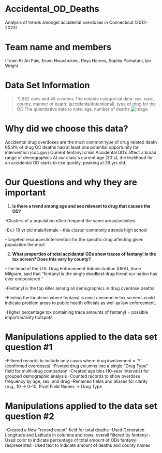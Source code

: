 # Accidental_OD_Deaths
Analysis of trends amongst accidental overdoses in Connecticut (2012-2023)
# Team name and members
(Team 6) Ari Pais, Esom Nwachukwu, Reya Harees, Sophia Parbatani, Ian Wright
# Data Set Information
> 11,982 rows and 48 columns
The notable categorical data: sex, race, county, manner of death: (accidental/intentional), type of drug for the OD
The quantitative data to note: age, number of deaths
![image](https://github.com/user-attachments/assets/13d01148-403b-4a23-8df4-c41cde18f6a3)
# Why did we choose this data?
Accidental drug overdoses are the most common type of drug related death 
65.9% of drug OD deaths had at least one potential opportunity for intervention (cdc.gov)
Current fentanyl crisis
Accidental OD’s affect a broad range of demographics
At our class's current age (20's), the likelihood for an accidental OD starts to rise quickly, peaking at 36 yrs old.
# Our Questions and why they are important
1) __Is there a trend among age and sex relevant to drug that causes the OD?__
	
 -Clusters of a population often frequent the same areas/activities

-Ex.) 16 yr old male/female – this cluster commonly attends high school

-Targeted resources/intervention for the specific drug affecting given population the most


2) __What proportion of total accidental ODs show traces of fentanyl in the tox screen? Does this vary by county?__

 -The head of the U.S. Drug Enforcement Administration (DEA), Anne Milgram, said that “fentanyl is the single deadliest drug threat our nation has ever encountered.”

-Fentanyl is the top killer among all demographics in drug overdose deaths

-Finding the locations where fentanyl is most common in tox screens could indicate problem areas to public health officials as well as law enforcement. 

-Higher percentage tox containing trace amounts of fentanyl = possible import/activity hotspots
# Manipulations applied to the data set question #1
-Filtered records to include only cases where drug involvement = ‘Y’ (confirmed overdoses)
-Pivoted drug columns into a single “Drug Type” field for multi-drug comparison
-Created age bins (10-year intervals) for grouped demographic analysis
-Counted records to show overdose frequency by age, sex, and drug
-Renamed fields and aliases for clarity (e.g., 10 → 0–10, Pivot Field Names → Drug Type

# Manipulations applied to the data set question #2
-Created a New "record count" field for total deaths 
-Used Generated Longitude and Latitude in columns and rows, overall filtered by fentanyl 
-Used color to indicate percentage of total amount of ODs fentanyl respresented 
-Used text to indicate amount of deaths and county names




